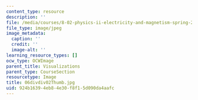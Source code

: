 ```yaml
---
content_type: resource
description: ''
file: /media/courses/8-02-physics-ii-electricity-and-magnetism-spring-2007/924b16394eb84e30f8f15d090da4aafc_06divdiv02Thumb.jpg
file_type: image/jpeg
image_metadata:
  caption: ''
  credit: ''
  image-alt: ''
learning_resource_types: []
ocw_type: OCWImage
parent_title: Visualizations
parent_type: CourseSection
resourcetype: Image
title: 06divdiv02Thumb.jpg
uid: 924b1639-4eb8-4e30-f8f1-5d090da4aafc
---
```

